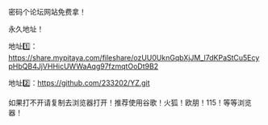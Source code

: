密码个论坛网站免费拿！

永久地址！

地址1️⃣：https://share.mypitaya.com/fileshare/ozUU0UknGqbXjJM_l7dKPaStCu5EcypHbQB4JjVHHicUWWaAqg97fzmqtOoDt9B2 

地址2️⃣：https://github.com/233202/YZ.git

如果打不开请复制去浏览器打开！推荐使用谷歌！火狐！欧朋！115！等等浏览器！
